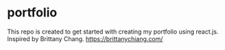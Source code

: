 # portfolio

This repo is created to get started with creating my portfolio using react.js. 
Inspired by Brittany Chang.
https://brittanychiang.com/
